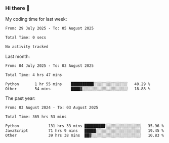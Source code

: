 ### Hi there 👋

My coding time for last week:

<!--START_SECTION:week-->

```txt
From: 29 July 2025 - To: 05 August 2025

Total Time: 0 secs

No activity tracked
```

<!--END_SECTION:week-->

Last month:

<!--START_SECTION:month-->

```txt
From: 04 July 2025 - To: 03 August 2025

Total Time: 4 hrs 47 mins

Python       1 hr 55 mins    ██████████░░░░░░░░░░░░░░░   40.29 %
Other        54 mins         ████▓░░░░░░░░░░░░░░░░░░░░   18.88 %
```

<!--END_SECTION:month-->

The past year:

<!--START_SECTION:year-->

```txt
From: 03 August 2024 - To: 03 August 2025

Total Time: 365 hrs 53 mins

Python             131 hrs 33 mins █████████░░░░░░░░░░░░░░░░   35.96 %
JavaScript         71 hrs 9 mins   █████░░░░░░░░░░░░░░░░░░░░   19.45 %
Other              39 hrs 38 mins  ██▓░░░░░░░░░░░░░░░░░░░░░░   10.83 %
```

<!--END_SECTION:year-->
